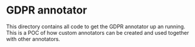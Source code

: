 # GDPR annotator

This directory contains all code to get the GDPR annotator up an running. This is a POC of how custom annotators can be created and used together with other annotators.
